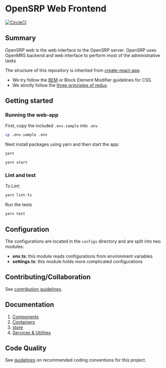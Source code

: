 # OpenSRP Web Frontend

[![CircleCI](https://circleci.com/gh/OpenSRP/opensrp-web.svg?style=svg)](https://circleci.com/gh/OpenSRP/opensrp-web)

## Summary

OpenSRP web is the web interface to the OpenSRP server. OpenSRP uses OpenMRS backend and web interface to perform most of the administrative tasks

The structure of this repository is inherited from [create-react-app](https://github.com/facebook/create-react-app).

- We try follow the [BEM](https://en.bem.info/methodology/quick-start/) or Block Element Modifier guidelines for CSS.
- We strictly follow the [three principles of redux](https://redux.js.org/introduction/three-principles).

## Getting started

### Running the web-app

First, copy the included `.env.sample` into `.env`

```sh
cp .env.sample .env
```

Next install packages using yarn and then start the app:

```sh
yarn

yarn start
```

### Lint and test

To Lint:

```sh
yarn lint-ts
```

Run the tests

```sh
yarn test
```

## Configuration

The configurations are located in the `configs` directory and are split into two modules:

- **env.ts**: this module reads configurations from environment variables
- **settings.ts**: this module holds more complicated configurations

## Contributing/Collaboration

See [contribution guidelines](https://github.com/OpenSRP/opensrp-web/blob/docs/docs/contributing.md).

## Documentation

1. [Components](docs/Architecture/components.md)
2. [Containers](docs/Architecture/containers.md)
3. [store](docs/Architecture/store.md)
4. [Services & Utilities](docs/Architecture/services_utilities.md)

## Code Quality

See [guidelines](docs/codeQuality.md) on recommended coding conventions for this project.
